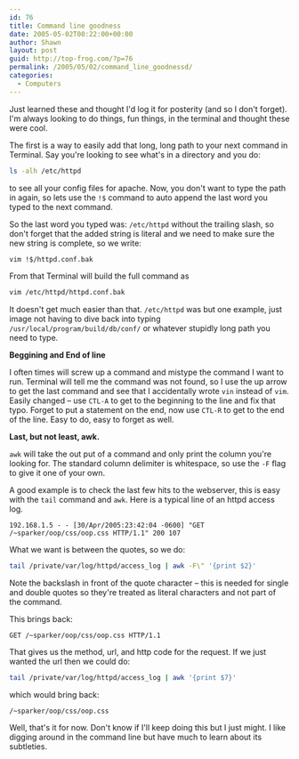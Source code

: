 ```yaml
---
id: 76
title: Command line goodness
date: 2005-05-02T00:22:00+00:00
author: Shawn
layout: post
guid: http://top-frog.com/?p=76
permalink: /2005/05/02/command_line_goodnessd/
categories:
  - Computers
---
```

Just learned these and thought I'd log it for posterity (and so I don't forget). I'm always looking to do things, fun things, in the terminal and thought these were cool.

<!--more-->

The first is a way to easily add that long, long path to your next command in Terminal. Say you're looking to see what's in a directory and you do:

``` sh
ls -alh /etc/httpd
```

to see all your config files for apache. Now, you don't want to type the path in again, so lets use the `!$` command to auto append the last word you typed to the next command. 

So the last word you typed was: `/etc/httpd` without the trailing slash, so don't forget that the added string is literal and we need to make sure the new string is complete, so we write:

``` sh
vim !$/httpd.conf.bak
```

From that Terminal will build the full command as

``` sh
vim /etc/httpd/httpd.conf.bak
```

It doesn't get much easier than that. `/etc/httpd` was but one example, just image not having to dive back into typing `/usr/local/program/build/db/conf/` or whatever stupidly long path you need to type.

**Beggining and End of line**

I often times will screw up a command and mistype the command I want to run. Terminal will tell me the command was not found, so I use the up arrow to get the last command and see that I accidentally wrote `vin` instead of `vim`. Easily changed – use `CTL-A` to get to the beginning to the line and fix that typo. Forget to put a statement on the end, now use `CTL-R` to get to the end of the line. Easy to do, easy to forget as well.

**Last, but not least, awk.**

`awk` will take the out put of a command and only print the column you're looking for. The standard column delimiter is whitespace, so use the `-F` flag to give it one of your own.

A good example is to check the last few hits to the webserver, this is easy with the `tail` command and `awk`. Here is a typical line of an httpd access log.

```
192.168.1.5 - - [30/Apr/2005:23:42:04 -0600] "GET /~sparker/oop/css/oop.css HTTP/1.1" 200 107
```

What we want is between the quotes, so we do:

``` sh
tail /private/var/log/httpd/access_log | awk -F\" '{print $2}'
```

Note the backslash in front of the quote character – this is needed for single and double quotes so they're treated as literal characters and not part of the command.

This brings back:

```
GET /~sparker/oop/css/oop.css HTTP/1.1
```

That gives us the method, url, and http code for the request. If we just wanted the url then we could do:

``` sh
tail /private/var/log/httpd/access_log | awk '{print $7}'
```

which would bring back:

```
/~sparker/oop/css/oop.css
```

Well, that's it for now. Don't know if I'll keep doing this but I just might. I like digging around in the command line but have much to learn about its subtleties.